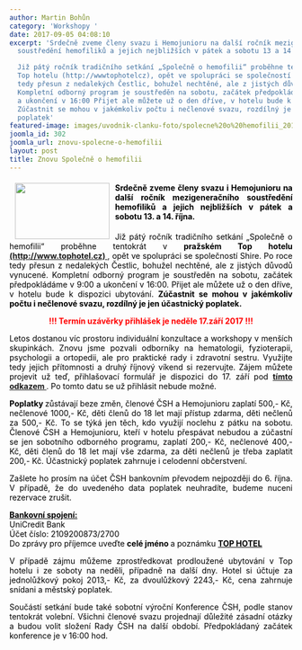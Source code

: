```yaml
---
author: Martin Bohůn
category: 'Workshopy '
date: 2017-09-05 04:08:10
excerpt: 'Srdečně zveme členy svazu i Hemojunioru na další ročník mezigeneračního
  soustředění hemofiliků a jejich nejbližších v pátek a sobotu 13 a 14 října

  Již pátý ročník tradičního setkání „Společně o hemofilii“ proběhne tentokrát v pražském
  Top hotelu (http://wwwtophotelcz), opět ve spolupráci se společností Shire Po roce
  tedy přesun z nedalekých Čestlic, bohužel nechtěné, ale z jistých důvodů vynucené
  Kompletní odborný program je soustředěn na sobotu, začátek předpokládáme v 9:00
  a ukončení v 16:00 Přijet ale můžete už o den dříve, v hotelu bude k dispozici ubytování
  Zúčastnit se mohou v jakémkoliv počtu i nečlenové svazu, rozdílný je jen účastnický
  poplatek'
featured-image: images/uvodnik-clanku-foto/spolecne%20o%20hemofilii_2017.jpg
joomla_id: 302
joomla_url: znovu-spolecne-o-hemofilii
layout: post
title: Znovu Společně o hemofilii
---
```


<h4 style="text-align: justify;">
 <img border="0" height="100" src="{{ site.baseurl }}/images/uvodnik-clanku-foto/spolecne%20o%20hemofilii_2017.jpg" style="float: left; margin-left: 10px; margin-right: 10px;" width="168"/>
 <span style="color: #000000;">
  Srdečně zveme členy svazu i Hemojunioru na další ročník mezigeneračního soustředění hemofiliků a jejich nejbližších
  <strong>
   v
  </strong>
  <strong>
   pátek a sobotu 13. a 14. října.
  </strong>
 </span>
</h4>
<p style="text-align: justify;">
 <span style="color: #000000;">
  Již pátý ročník tradičního setkání „Společně o hemofilii“ proběhne tentokrát v
  <strong>
   pražském Top hotelu
  </strong>
 </span>
 <strong>
  <a href="http://www.tophotel.cz/cs/)">
   (http://www.tophotel.cz)
  </a>
 </strong>
 ,
 <span style="color: #000000;">
  opět ve spolupráci se společností Shire.
 </span>
 <span style="color: #000000;">
  Po roce tedy přesun z nedalekých Čestlic, bohužel nechtěné, ale z jistých důvodů vynucené. Kompletní odborný program je soustředěn na sobotu, začátek předpokládáme v 9:00 a ukončení v 16:00. Přijet ale můžete už o den dříve, v hotelu bude k dispozici ubytování.
  <strong>
   Zúčastnit se mohou v jakémkoliv počtu i nečlenové svazu, rozdílný je jen účastnický poplatek.
  </strong>
 </span>
</p>
<p style="text-align: center;">
 <strong style="color: #ff0000; font-size: 1em; text-align: center;">
  !!! Termín uzávěrky přihlášek je neděle 17.září 2017 !!!
 </strong>
</p>
<p style="text-align: justify;">
 <span style="color: #000000;">
  Letos dostanou víc prostoru individuální konzultace a workshopy v menších skupinkách. Znovu jsme pozvali odborníky na hematologii, fyzioterapii, psychologii a ortopedii, ale pro praktické rady i zdravotní sestru. Využijte tedy jejich přítomnosti a druhý říjnový víkend si rezervujte. Zájem můžete projevit už teď, přihlašovací formulář je dispozici do 17. září pod
 </span>
 <a href="index.php/cs/?option=com_chronoforms&amp;chronoform=Deadline" title="Deadline">
  <strong>
   tímto odkazem
  </strong>
 </a>
 .
 <span style="color: #000000;">
  Po tomto datu se už přihlásit nebude možné.
 </span>
</p>
<p style="text-align: justify;">
 <span style="color: #000000;">
  <strong>
   Poplatky
  </strong>
  zůstávají beze změn, členové ČSH a Hemojunioru zaplatí 500,- Kč, nečlenové 1000,- Kč, děti členů do 18 let mají přístup zdarma, děti nečlenů za 500,- Kč. To se týká jen těch, kdo využijí noclehu z pátku na sobotu. Členové ČSH a Hemojunioru, kteří v hotelu přespávat nebudou a zúčastní se jen sobotního odborného programu, zaplatí 200,- Kč, nečlenové 400,- Kč, děti členů do 18 let mají vše zdarma, za děti nečlenů je třeba zaplatit 200,- Kč. Účastnický poplatek zahrnuje i celodenní občerstvení.
 </span>
</p>
<p style="text-align: justify;">
 <span style="color: #000000;">
  Zašlete ho prosím na účet ČSH bankovním převodem nejpozději do 6. října. V případě, že do uvedeného data poplatek neuhradíte, budeme nuceni rezervace zrušit.
 </span>
</p>
<p style="text-align: justify;">
 <span style="color: #000000;">
  <strong>
   <span style="text-decoration: underline;">
    Bankovní spojení:
   </span>
  </strong>
  <span style="text-decoration: underline;">
   <br/>
  </span>
  UniCredit Bank
 </span>
 <br/>
 <span style="color: #000000;">
  Účet číslo: 2109200873/2700
 </span>
 <br/>
 <span style="color: #000000;">
  Do zprávy pro příjemce uveďte
  <strong>
   celé jméno
  </strong>
  a poznámku
  <strong>
   <span style="text-decoration: underline;">
    TOP HOTEL
   </span>
  </strong>
 </span>
</p>
<p style="text-align: justify;">
 <span style="color: #000000;">
  V případě zájmu můžeme zprostředkovat prodloužené ubytování v Top hotelu i ze soboty na neděli, případně na další dny. Hotel si účtuje za jednolůžkový pokoj 2013,- Kč, za dvoulůžkový 2243,- Kč, cena zahrnuje snídani a městský poplatek.
 </span>
</p>
<p style="text-align: justify;">
 <span style="color: #000000;">
  Součástí setkání bude také sobotní výroční Konference ČSH, podle stanov tentokrát volební. Všichni členové svazu projednají důležité zásadní otázky a budou volit složení Rady ČSH na další období. Předpokládaný začátek konference je v 16:00 hod.
 </span>
</p>